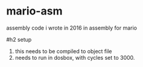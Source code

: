 # mario-asm
assembly code i wrote in 2016 in assembly for mario

#h2 setup
1. this needs to be compiled to object file
2. needs to run in dosbox, with cycles set to 3000.
